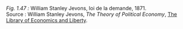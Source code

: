 *Fig. 1.47 :* William Stanley Jevons, loi de la demande, 1871.  
Source : William Stanley Jevons, *The Theory of Political Economy*, [The Library of Economics and Liberty](https://www.econlib.org/library/YPDBooks/Jevons/jvnPE.html?chapter_num=7#book-reader).